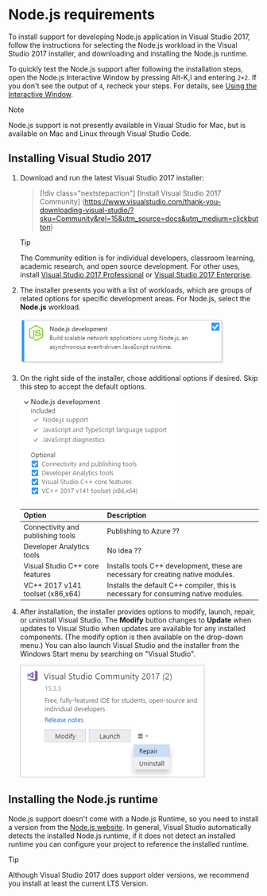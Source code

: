 # Node.js requirements

To install support for developing Node.js application in Visual Studio 2017, follow the instructions for selecting the Node.js workload in the Visual Studio 2017 installer, and downloading and installing the 
Node.js runtime.

To quickly test the Node.js support after following the installation steps, open the Node.js Interactive 
Window by pressing Alt-K,I and entering `2+2`. If you don't see the output of `4`, recheck your steps.
For details, see [Using the Interactive Window](interactivewindow.md).

> [!Note]
> Node.js support is not presently available in Visual Studio for Mac, but is available on Mac and Linux
through Visual Studio Code.

## Installing Visual Studio 2017

1. Download and run the latest Visual Studio 2017 installer:

    > [!div class="nextstepaction"]
    > [Install Visual Studio 2017 Community]
    (https://www.visualstudio.com/thank-you-downloading-visual-studio/?sku=Community&rel=15&utm_source=docs&utm_medium=clickbutton)

    >[!Tip]
    > The Community edition is for individual developers, classroom learning, academic research, and open source development. For other uses, install [Visual Studio 2017 Professional](https://www.visualstudio.com/thank-you-downloading-visual-studio/?sku=Professional&rel=15&utm_source=docs&utm_medium=clickbutton) 
    or [Visual Studio 2017 Enterprise](https://www.visualstudio.com/thank-you-downloading-visual-studio/?sku=Enterprise&rel=15&utm_source=docs&utm_medium=clickbutton).

1. The installer presents you with a list of workloads, which are groups of related options for specific development areas. For Node.js, select the **Node.js** workload.

    ![Node.js development workload in the Visual Studio installer](../../images/installation-nodejs-workload.png)

1. On the right side of the installer, chose additional options if desired. Skip this step to accept the default options.

    ![Node.js development options in the Visual Studio installer](../../images/installation-nodejs-options.png)

    | Option | Description | 
    | --- | --- |
    | Connectivity and publishing tools | Publishing to Azure ?? |
    | Developer Analytics tools | No idea ?? |
    | Visual Studio C++ core features | Installs tools C++ development, these are necessary for creating native modules. |
    | VC++ 2017 v141 toolset (x86,x64) | Installs the default C++ compiler, this is necessary for consuming native modules. |

1. After installation, the installer provides options to modify, launch, repair, or uninstall Visual Studio. The **Modify** button changes to **Update** when updates to Visual Studio when updates are available for any installed components. (The modify option is then available on the drop-down menu.) You can also launch Visual Studio and the installer from the Windows Start menu by searching on "Visual Studio".

    ![Launching, modifying, modifying, or uninstalling Visual Studio from the installer](../../images/installation-vs-launch.png)

## Installing the Node.js runtime

Node.js support doesn't come with a Node.js Runtime, so you need to install a version from the 
[Node.js website](https://nodejs.org/en/download/). In general, Visual Studio automatically detects the 
installed Node.js runtime, if it does not detect an installed runtime you can configure your project
to reference the installed runtime.

>[!Tip]
>Although Visual Studio 2017 does support older versions, we recommend you install at least the 
current LTS Version.  